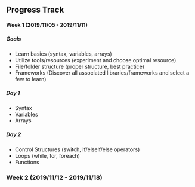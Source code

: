 ## Progress Track

#### Week 1 (2019/11/05 - 2019/11/11)

##### Goals

- Learn basics (syntax, variables, arrays)
- Utilize tools/resources (experiment and choose optimal resource)
- File/folder structure (proper structure, best practice)
- Frameworks (Discover all associated libraries/frameworks and select a few to learn)

##### Day 1

- Syntax
- Variables
- Arrays

##### Day 2

- Control Structures (switch, if/elseif/else operators)
- Loops (while, for, foreach)
- Functions

### Week 2 (2019/11/12 - 2019/11/18)
